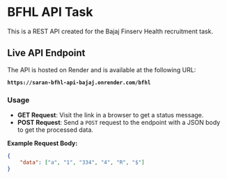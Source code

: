 # BFHL API Task

This is a REST API created for the Bajaj Finserv Health recruitment task.

## Live API Endpoint

The API is hosted on Render and is available at the following URL:

**`https://saran-bfhl-api-bajaj.onrender.com/bfhl`**

### Usage

-   **GET Request**: Visit the link in a browser to get a status message.
-   **POST Request**: Send a `POST` request to the endpoint with a JSON body to get the processed data.

**Example Request Body:**
```json
{
    "data": ["a", "1", "334", "4", "R", "$"]
}
